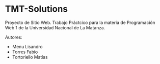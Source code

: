 # TMT-Solutions

Proyecto de Sitio Web. Trabajo Práctcico para la materia de Programación Web 1 de la Universidad Nacional de La Matanza.

Autores: 
  - Menu Lisandro
  - Torres Fabio
  - Tortoriello Matías
